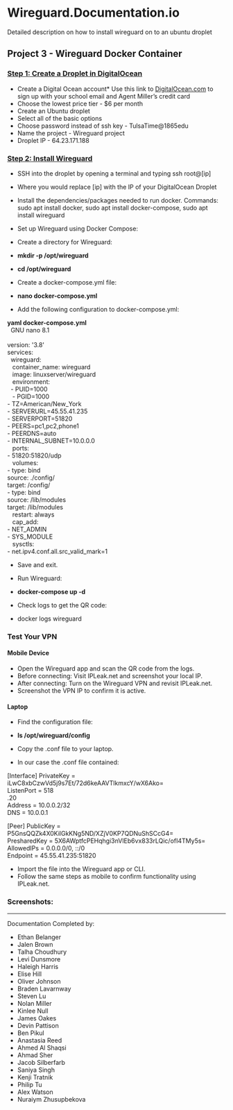 # Wireguard.Documentation.io
Detailed description on how to install wireguard on to an ubuntu droplet 

## **Project 3 - Wireguard Docker Container**<br/>
### <ins>Step 1: Create a Droplet in DigitalOcean</ins><br/>

* Create a Digital Ocean account* Use this link to [DigitalOcean.com](https://www.digitalocean.com/?refcode=d33d59113ab6&utm_campaign=Referral_Invite&utm_medium=Referral_Program&utm_source=CopyPaste) to sign up with your school email and Agent Miller’s credit card
* Choose the lowest price tier - $6 per month
* Create an Ubuntu droplet
* Select all of the basic options
* Choose password instead of ssh key - TulsaTime@1865edu
* Name the project - Wireguard project
* Droplet IP - 64.23.171.188

### <ins>Step 2: Install Wireguard</ins>
* SSH into the droplet by opening a terminal and typing ssh root@[ip]
* Where you would replace [ip] with the IP of your DigitalOcean Droplet
* Install the dependencies/packages needed to run docker. Commands: sudo apt install docker, sudo apt install docker-compose, sudo apt install wireguard
* Set up Wireguard using Docker Compose: 
* Create a directory for Wireguard: 
* **mkdir -p /opt/wireguard**
* **cd /opt/wireguard**
 
* Create a docker-compose.yml file: 
* **nano docker-compose.yml**
 
* Add the following configuration to docker-compose.yml: <br/>

**yaml  docker-compose.yml**<br/>
  &nbsp; GNU nano 8.1<br/>                                                        
version: '3.8'<br/>
services:<br/>
  &nbsp; wireguard:<br/>
    &nbsp;&nbsp; container_name: wireguard<br/>
    &nbsp;&nbsp; image: linuxserver/wireguard<br/>
    &nbsp;&nbsp; environment:<br/>
     &nbsp; - PUID=1000<br/>
     &nbsp;&nbsp; - PGID=1000<br/>
      - TZ=American/New_York<br/>
      - SERVERURL=45.55.41.235<br/>
      - SERVERPORT=51820<br/>
      - PEERS=pc1,pc2,phone1<br/>
      - PEERDNS=auto<br/>
      - INTERNAL_SUBNET=10.0.0.0<br/>
  &nbsp;&nbsp;  ports:<br/>
      - 51820:51820/udp<br/>
   &nbsp;&nbsp; volumes:<br/>
      - type: bind<br/>
        source: ./config/<br/>
        target: /config/<br/>
      - type: bind<br/>
        source: /lib/modules<br/>
        target: /lib/modules<br/>
   &nbsp;&nbsp; restart: always<br/>
   &nbsp;&nbsp; cap_add:<br/>
      - NET_ADMIN<br/>
      - SYS_MODULE<br/>
  &nbsp;&nbsp;  sysctls:<br/>
      - net.ipv4.conf.all.src_valid_mark=1<br/>


* Save and exit. 

* Run Wireguard: 
* **docker-compose up -d**
 
* Check logs to get the QR code: 
* docker logs wireguard 

### Test Your VPN 
#### Mobile Device 
* Open the Wireguard app and scan the QR code from the logs. 
* Before connecting: 
Visit IPLeak.net and screenshot your local IP. 
* After connecting: 
Turn on the Wireguard VPN and revisit IPLeak.net. 
* Screenshot the VPN IP to confirm it is active. 
#### Laptop 
* Find the configuration file: 
* **ls /opt/wireguard/config**
 
* Copy the .conf file to your laptop. 
* In our case the .conf file contained:

[Interface]
PrivateKey = iLwC8xbCzwVd5j9s7Et/72d6keAAVTlkmxcY/wX6Ako=<br/>
ListenPort = 518<br/>
.20<br/>
Address = 10.0.0.2/32<br/>
DNS = 10.0.0.1<br/>

[Peer]
PublicKey = P5GnsQQZk4X0KilGkKNg5ND/XZjV0KP7QDNuShSCcG4=<br/>
PresharedKey = 5X6AWptfcPEHqhgi3nVlEb6vx833rLQic/ofI4TMy5s=<br/>
AllowedIPs = 0.0.0.0/0, ::/0<br/>
Endpoint = 45.55.41.235:51820<br/>


* Import the file into the Wireguard app or CLI. <br/>
* Follow the same steps as mobile to confirm functionality using IPLeak.net. <br/>
 
 


### Screenshots:









***
Documentation Completed by: 
* Ethan Belanger
* Jalen Brown
* Talha Choudhury
* Levi Dunsmore
* Haleigh Harris
* Elise Hill
* Oliver Johnson
* Braden Lavarnway
* Steven Lu
* Nolan Miller
* Kinlee Null
* James Oakes
* Devin Pattison
* Ben Pikul
* Anastasia Reed
* Ahmed Al Shaqsi
* Ahmad Sher
* Jacob Silberfarb
* Saniya Singh
* Kenji Tratnik
* Philip Tu
* Alex Watson
* Nuraiym Zhusupbekova
